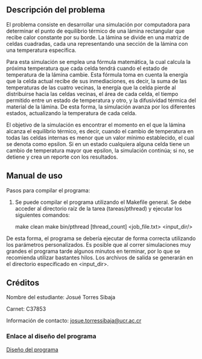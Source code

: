## Descripción del problema
El problema consiste en desarrollar una simulación por computadora para determinar el punto de equilibrio térmico de una lámina rectangular que recibe calor constante por su borde. La lámina se divide en una matriz de celdas cuadradas, cada una representando una sección de la lámina con una temperatura específica.


Para esta simulación se emplea una fórmula matemática, la cual calcula la próxima temperatura que cada celda tendrá cuando el estado de temperatura de la lámina cambie. Esta fórmula toma en cuenta la energía que la celda actual recibe de sus inmediaciones, es decir, la suma de las temperaturas de las cuatro vecinas, la energía que la celda pierde al distribuirse hacia las celdas vecinas, el área de cada celda, el tiempo permitido entre un estado de temperatura y otro, y la difusividad térmica del material de la lámina. De esta forma, la simulación avanza por los diferentes estados, actualizando la temperatura de cada celda.


El objetivo de la simulación es encontrar el momento en el que la lámina alcanza el equilibrio térmico, es decir, cuando el cambio de temperatura en todas las celdas internas es menor que un valor mínimo establecido, el cual se denota como epsilon. Si en un estado cualquiera alguna celda tiene un cambio de temperatura mayor que epsilon, la simulación continúa; si no, se detiene y crea un reporte con los resultados.


## Manual de uso
Pasos para compilar el programa:
1. Se puede compilar el programa utilizando el Makefile general. Se debe acceder al directorio raíz de la tarea (tareas/pthread) y ejecutar los siguientes comandos:

   make clean
   make
   bin/pthread [thread_count] <job_file.txt> <input_dir/>

De esta forma, el programa se debería ejecutar de forma correcta utilizando los parámetros personalizados. Es posible que al correr simulaciones muy grandes el programa tarde algunos minutos en terminar, por lo que se recomienda utilizar bastantes hilos. Los archivos de salida se generarán en el directorio especificado en <input_dir>.


## Créditos
Nombre del estudiante: Josué Torres Sibaja

Carnet: C37853

Información de contacto: josue.torressibaja@ucr.ac.cr


### Enlace al diseño del programa
[Diseño del programa](design/README.md)

